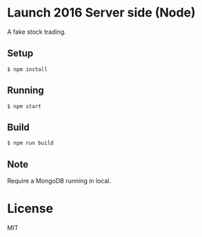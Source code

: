 
# Launch 2016 Server side (Node)
A fake stock trading.

## Setup

```
$ npm install
```

## Running

```
$ npm start
```

## Build

```
$ npm run build
```

## Note

Require a MongoDB running in local.

# License

MIT
